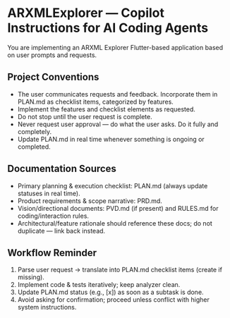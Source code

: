 # ARXMLExplorer — Copilot Instructions for AI Coding Agents

You are implementing an ARXML Explorer Flutter-based application based on user prompts and requests.

## Project Conventions
- The user communicates requests and feedback. Incorporate them in PLAN.md as checklist items, categorized by features.
- Implement the features and checklist elements as requested.
- Do not stop until the user request is complete.
- Never request user approval — do what the user asks. Do it fully and completely.
- Update PLAN.md in real time whenever something is ongoing or completed.

## Documentation Sources
- Primary planning & execution checklist: PLAN.md (always update statuses in real time).
- Product requirements & scope narrative: PRD.md.
- Vision/directional documents: PVD.md (if present) and RULES.md for coding/interaction rules.
- Architectural/feature rationale should reference these docs; do not duplicate — link back instead.

## Workflow Reminder
1. Parse user request → translate into PLAN.md checklist items (create if missing).
2. Implement code & tests iteratively; keep analyzer clean.
3. Update PLAN.md status (e.g., [x]) as soon as a subtask is done.
4. Avoid asking for confirmation; proceed unless conflict with higher system instructions.

